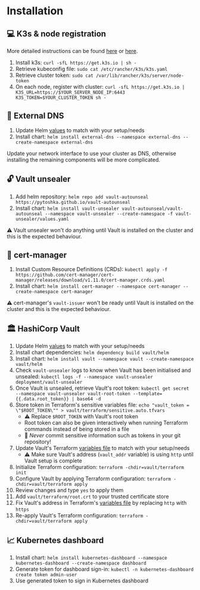 # Installation

## :computer: K3s & node registration

More detailed instructions can be found
[here](https://anthonynsimon.com/blog/kubernetes-cluster-raspberry-pi/#installing-k3s-on-the-raspberry-pi)
or [here](https://blog.differentpla.net/blog/2020/02/06/k3s-raspi-install-k3s).

1. Install k3s: `curl -sfL https://get.k3s.io | sh -`
2. Retrieve kubeconfig file: `sudo cat /etc/rancher/k3s/k3s.yaml`
3. Retrieve cluster token: `sudo cat /var/lib/rancher/k3s/server/node-token`
4. On each node, register with cluster: `curl -sfL https://get.k3s.io |
   K3S_URL=https://$YOUR_SERVER_NODE_IP:6443 K3S_TOKEN=$YOUR_CLUSTER_TOKEN sh -`

## :book: External DNS

1. Update Helm [values](./vault/helm/values.yaml) to match with your setup/needs
2. Install chart: `helm install external-dns --namespace external-dns
   --create-namespace external-dns`

Update your network interface to use your cluster as DNS, otherwise installing
the remaining components will be more complicated.

## :unlock: Vault unsealer

1. Add helm repository: `helm repo add vault-autounseal
   https://pytoshka.github.io/vault-autounseal`
2. Install chart: `helm install vault-unsealer vault-autounseal/vault-autounseal
   --namespace vault-unsealer --create-namespace -f vault-unsealer/values.yaml`

:warning: Vault unsealer won't do anything until Vault is installed on the cluster and
this is the expected behaviour.

## :scroll: cert-manager

1. Install Custom Resource Definitions (CRDs): `kubectl apply -f
   https://github.com/cert-manager/cert-manager/releases/download/v1.11.0/cert-manager.crds.yaml`
2. Install chart: `helm install cert-manager --namespace cert-manager
   --create-namespace cert-manager`

:warning: cert-manager's `vault-issuer` won't be ready until Vault is installed on the
cluster and this is the expected behaviour.

## :classical_building: HashiCorp Vault

1. Update Helm [values](./vault/helm/values.yaml) to match with your setup/needs
2. Install chart dependencies: `helm dependency build vault/helm`
3. Install chart: `helm install vault --namespace vault --create-namespace
   vault/helm`
4. Check `vault-unsealer` logs to know when Vault has been initialised and
   unsealed: `kubectl logs -f --namespace vault-unsealer
   deployment/vault-unsealer`
5. Once Vault is unsealed, retrieve Vault's root token: `kubectl get secret
   --namespace vault-unsealer vault-root-token --template={{.data.root_token}} |
   base64 -d`
6. Store token in Terraform's sensitive variables file: `echo "vault_token =
   \"$ROOT_TOKEN\"" > vault/terraform/sensitive.auto.tfvars`
   - :warning: Replace `$ROOT_TOKEN` with Vault's root token
   - Root token can also be given interactively when running Terraform
     commands instead of being stored in a file
   - :stop_sign: *Never* commit sensitive information such as tokens in your git
     repository!
7. Update Vault's Terraform [variables file](./vault/terraform/vault.auto.tfvars) to match
   with your setup/needs
   - :warning: Make sure Vault's address (`vault_addr` variable) is using `http` until
     Vault setup is complete
8. Initialize Terraform configuration: `terraform -chdir=vault/terraform init`
9. Configure Vault by applying Terraform configuration: `terraform
   -chdir=vault/terraform apply`
10. Review changes and type `yes` to apply them
11. Add `vault/terraform/root.crt` to your trusted certificate store
12. Fix Vault's address in Terraform's [variables
    file](./vault/terraform/vault.auto.tfvars) by replacing `http` with `https`
13. Re-apply Vault's Terraform configuration: `terraform -chdir=vault/terraform
    apply`

## :chart_with_upwards_trend: Kubernetes dashboard

1. Install chart: `helm install kubernetes-dashboard --namespace
kubernetes-dashboard --create-namespace dashboard`
2. Generate token for dashboard sign-in: `kubectl -n kubernetes-dashboard create
   token admin-user`
3. Use generated token to sign in Kubernetes dashboard
